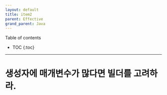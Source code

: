 ```yaml
---
layout: default
title: item2
parent: Effective
grand_parent: Java
---
```



Table of contents


- TOC
{:toc}


---

# 생성자에 매개변수가 많다면 빌더를 고려하라.

